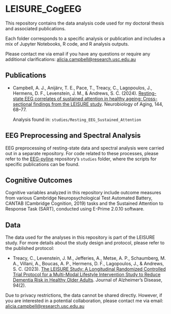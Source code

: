 # LEISURE_CogEEG

This repository contains the data analysis code used for my doctoral thesis and associated publications.

Each folder corresponds to a specific analysis or publication and includes a mix of Jupyter Notebooks, R code, and R analysis outputs.

Please contact me via email if you have any questions or require any additional clarifications: [alicia.campbell@research.usc.edu.au](mailto:alicia.campbell@research.usc.edu.au)

## Publications

- Campbell, A. J., Anijärv, T. E., Pace, T., Treacy, C., Lagopoulos, J., Hermens, D. F., Levenstein, J. M., & Andrews, S. C. (2024). [Resting-state EEG correlates of sustained attention in healthy ageing: Cross-sectional findings from the LEISURE study](https://doi.org/10.1016/j.neurobiolaging.2024.09.005). Neurobiology of Aging, 144, 68–77.

    Analysis found in: `studies/Resting_EEG_Sustained_Attention`

## EEG Preprocessing and Spectral Analysis

EEG preprocessing of resting-state data and spectral analysis were carried out in a separate repository. For code related to these processes, please refer to the [EEG-pyline](https://github.com/teanijarv/EEG-pyline/tree/main) repository’s `studies` folder, where the scripts for specific publications can be found.

## Cognitive Outcomes

Cognitive variables analyzed in this repository include outcome measures from various Cambridge Neuropsychological Test Automated Battery, CANTAB (Cambridge Cognition, 2019) tasks and the Sustained Attention to Response Task (SART), conducted using E-Prime 2.0.10 software.

## Data

The data used for the analyses in this repository is part of the LEISURE study. For more details about the study design and protocol, please refer to the published protocol:

- Treacy, C., Levenstein, J. M., Jefferies, A., Metse, A. P., Schaumberg, M. A., Villani, A., Boucas, A. P., Hermens, D. F., Lagopoulos, J., & Andrews, S. C. (2023). [The LEISURE Study: A Longitudinal Randomized Controlled Trial Protocol for a Multi-Modal Lifestyle Intervention Study to Reduce Dementia Risk in Healthy Older Adults](https://doi.org/10.3233/JAD-230193). Journal of Alzheimer’s Disease, 94(2).

Due to privacy restrictions, the data cannot be shared directly. However, if you are interested in a potential collaboration, please contact me via email: [alicia.campbell@research.usc.edu.au](mailto:alicia.campbell@research.usc.edu.au)
